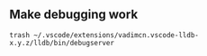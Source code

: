 ## Make debugging work

```
trash ~/.vscode/extensions/vadimcn.vscode-lldb-x.y.z/lldb/bin/debugserver
```
